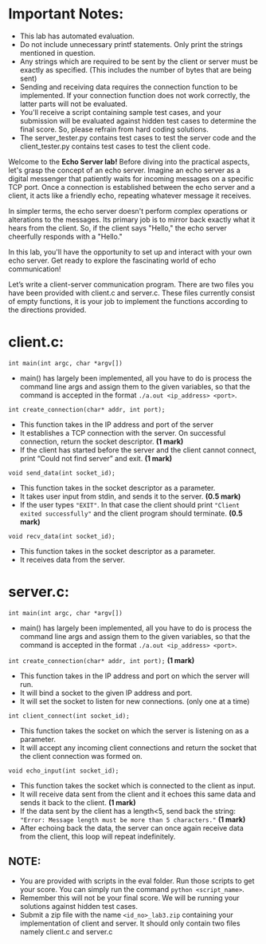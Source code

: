 # Important Notes:
- This lab has automated evaluation.
- Do not include unnecessary printf statements. Only print the strings mentioned in question. 
- Any strings which are required to be sent by the client or server must be exactly as specified. (This includes the number of bytes that are being sent)
- Sending and receiving data requires the connection function to be implemented. If your connection function does not work correctly, the latter parts will not be evaluated.
- You'll receive a script containing sample test cases, and your submission will be evaluated against hidden test cases to determine the final score. So, please refrain from hard coding solutions.
- The server_tester.py contains test cases to test the server code and the client_tester.py contains test cases to test the client code.

Welcome to the **Echo Server lab!** Before diving into the practical aspects, let's grasp the concept of an echo server. Imagine an echo server as a digital messenger that patiently waits for incoming messages on a specific TCP port. Once a connection is established between the echo server and a client, it acts like a friendly echo, repeating whatever message it receives.

In simpler terms, the echo server doesn't perform complex operations or alterations to the messages. Its primary job is to mirror back exactly what it hears from the client. So, if the client says "Hello," the echo server cheerfully responds with a "Hello."

In this lab, you'll have the opportunity to set up and interact with your own echo server. Get ready to explore the fascinating world of echo communication!

Let’s write a client-server communication program. There are two files you have been provided with client.c and server.c. These files currently consist of empty functions, it is your job to implement the functions according to the directions provided.

# client.c:
`int main(int argc, char *argv[])`
  - main() has largely been implemented, all you have to do is process the command line args and assign them to the given variables, so that the command is accepted in the format `./a.out <ip_address> <port>`.

`int create_connection(char* addr, int port);` 
  - This function takes in the IP address and port of the server
  - It establishes a TCP connection with the server. On successful connection, return the socket descriptor. **(1 mark)**
  - If the client has started before the server and the client cannot connect, print “Could not find server” and exit. **(1 mark)**

`void send_data(int socket_id);` 
  - This function takes in the socket descriptor as a parameter.
  - It takes user input from stdin, and sends it to the server. **(0.5 mark)**
  - If the user types `"EXIT"`. In that case the client should print `"Client exited successfully"` and the client program should terminate. **(0.5 mark)**


`void recv_data(int socket_id);`
  - This function takes in the socket descriptor as a parameter.
  - It receives data from the server.

# server.c:
`int main(int argc, char *argv[])`
  - main() has largely been implemented, all you have to do is process the command line args and assign them to the given variables, so that the command is accepted in the format `./a.out <ip_address> <port>`.

`int create_connection(char* addr, int port);` **(1 mark)**
  - This function takes in the IP address and port on which the server will run.
  - It will bind a socket to the given IP address and port.
  - It will set the socket to listen for new connections. (only one at a time)

`int client_connect(int socket_id);`
  - This function takes the socket on which the server is listening on as a parameter.
  - It will accept any incoming client connections and return the socket that the client connection was formed on.

`void echo_input(int socket_id);`
  - This function takes the socket which is connected to the client as input.
  - It will receive data sent from the client and it echoes this same data and sends it back to the client. **(1 mark)**
  - If the data sent by the client has a length<5, send back the string: `"Error: Message length must be more than 5 characters."` **(1 mark)**
  - After echoing back the data, the server can once again receive data from the client, this loop will repeat indefinitely.


## NOTE:
  - You are provided with scripts in the eval folder. Run those scripts to get your score. You can simply run the command `python <script_name>`.
  - Remember this will not be your final score. We will be running your solutions against hidden test cases.
  - Submit a zip file with the name `<id_no>_lab3.zip` containing your implementation of client and server. It should only contain two files namely client.c and server.c

